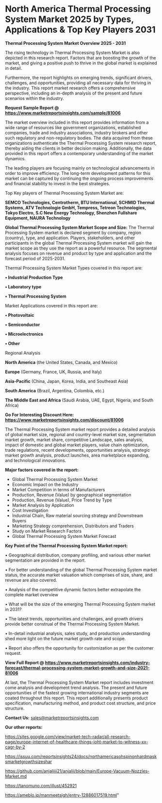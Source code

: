 # North America Thermal Processing System Market 2025 by Types, Applications & Top Key Players 2031

<Strong> Thermal Processing System Market Overview 2025 - 2031</strong>

The rising technology in Thermal Processing System Market is also depicted in this research report. Factors that are boosting the growth of the market, and giving a positive push to thrive in the global market is explained in detail.

Furthermore, the report highlights on emerging trends, significant drivers, challenges, and opportunities, providing all necessary data for thriving in the industry. This report market research offers a comprehensive perspective, including an in-depth analysis of the present and future scenarios within the industry.

<strong>Request Sample Report @ <a href=https://www.marketreportsinsights.com/sample/81006>https://www.marketreportsinsights.com/sample/81006</a></strong>

The market overview included in this report provides information from a wide range of resources like government organizations, established companies, trade and industry associations, industry brokers and other such regulatory and non-regulatory bodies. The data acquired from these organizations authenticate the Thermal Processing System research report, thereby aiding the clients in better decision making. Additionally, the data provided in this report offers a contemporary understanding of the market dynamics.

The leading players are focusing mainly on technological advancements in order to improve efficiency. The long-term development patterns for this market can be captured by continuing the ongoing process improvements and financial stability to invest in the best strategies.

Top Key players of Thermal Processing System Market are:

<strong>SEMCO Technologies, Centrotherm, BTU International, SCHMID Thermal Systems, ATV Technologie GmbH, Tempress, Tetreon Technologies, Tokyo Electro, S.C New Energy Technology, Shenzhen Fullshare Equipment, NAURA Technology</strong>

<strong><b>Global Thermal Processing System Market Scope and Size:</b></strong>
The Thermal Processing System market is declared segment by company, region (country), type, and application. Players, stakeholders, and other participants in the global Thermal Processing System market will gain the market scope as they use the report as a powerful resource. The segmental analysis focuses on revenue and product by type and application and the forecast period of 2025-2031.

Thermal Processing System Market Types covered in this report are:

<strong>• Industrial Production Type

• Laboratory type

• Thermal Processing System</strong>

Market Applications covered in this report are:

<strong>• Photovoltaic

• Semiconductor

• Microelectronics

• Other</strong> 

Regional Analysis

<strong>North America</strong> (the United States, Canada, and Mexico)

<strong>Europe</strong> (Germany, France, UK, Russia, and Italy)

<strong>Asia-Pacific</strong> (China, Japan, Korea, India, and Southeast Asia)

<strong>South America</strong> (Brazil, Argentina, Colombia, etc.)

<strong>The Middle East and Africa</strong> (Saudi Arabia, UAE, Egypt, Nigeria, and South Africa)

<strong>Go For Interesting Discount Here: <a href=https://www.marketreportsinsights.com/discount/81006>https://www.marketreportsinsights.com/discount/81006</a></strong>

The Thermal Processing System market report provides a detailed analysis of global market size, regional and country-level market size, segmentation market growth, market share, competitive Landscape, sales analysis, impact of domestic and global market players, value chain optimization, trade regulations, recent developments, opportunities analysis, strategic market growth analysis, product launches, area marketplace expanding, and technological innovations.

<strong><b>Major factors covered in the report:</b></strong>
<ul>
  <li>Global Thermal Processing System Market </li>
  <li>Economic Impact on the Industry</li>
  <li>Market Competition in terms of Manufacturers</li>
  <li>Production, Revenue (Value) by geographical segmentation</li>
  <li>Production, Revenue (Value), Price Trend by Type</li>
  <li>Market Analysis by Application</li>
  <li>Cost Investigation</li>
  <li>Industrial Chain, Raw material sourcing strategy and Downstream Buyers</li>
  <li>Marketing Strategy comprehension, Distributors and Traders</li>
  <li>Study on Market Research Factors</li>
  <li>Global Thermal Processing System Market Forecast</li>
</ul>

<strong><b>Key Point of the Thermal Processing System Market report:</b></strong>

• Geographical distribution, company profiling, and various other market segmentation are provided in the report.

• For better understanding of the global Thermal Processing System market status, the accurate market valuation which comprises of size, share, and revenue are also covered.

• Analysis of the competitive dynamic factors better extrapolate the complete market overview

• What will be the size of the emerging Thermal Processing System market in 2031?

• The latest trends, opportunities and challenges, and growth drivers provide better construal of the Thermal Processing System Market.

• In-detail industrial analysis, sales study, and production understanding shed more light on the future market growth rate and scope.

• Report also offers the opportunity for customization as per the customer request.

<strong><b>View Full Report @ <a href=https://www.marketreportsinsights.com/industry-forecast/thermal-processing-system-market-growth-and-size-2021-81006>https://www.marketreportsinsights.com/industry-forecast/thermal-processing-system-market-growth-and-size-2021-81006</a></b></strong>


At last, the Thermal Processing System Market report includes investment come analysis and development trend analysis. The present and future opportunities of the fastest growing international industry segments are coated throughout this report. This report additionally presents product specification, manufacturing method, and product cost structure, and price structure.

<strong>Contact Us:</strong>
sales@marketreportsinsights.com

<strong>Our other reports:</strong>

<a href=https://sites.google.com/view/market-tech-radar/all-research-page/europe-internet-of-healthcare-things-ioht-market-to-witness-xx-cagr-by-2>https://sites.google.com/view/market-tech-radar/all-research-page/europe-internet-of-healthcare-things-ioht-market-to-witness-xx-cagr-by-2</a>

<a href=https://issuu.com/reportsinsights24/docs/northamericasohspinonhardmasksmarketgrowthsizeshar>https://issuu.com/reportsinsights24/docs/northamericasohspinonhardmasksmarketgrowthsizeshar</a>

<a href=https://github.com/anjaliiii21/anjalii/blob/main/Europe-Vacuum-Nozzles-Market.md>https://github.com/anjaliiii21/anjalii/blob/main/Europe-Vacuum-Nozzles-Market.md</a>

<a href=https://tanomuno.com/illust/452921>https://tanomuno.com/illust/452921</a>

<a href=https://ameblo.jp/manmeetsigh/entry-12886017519.html>https://ameblo.jp/manmeetsigh/entry-12886017519.html</a>"
